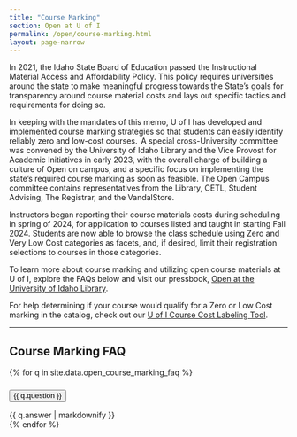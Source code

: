 ```yaml
---
title: "Course Marking"
section: Open at U of I
permalink: /open/course-marking.html
layout: page-narrow
---
```


In 2021, the Idaho State Board of Education passed the Instructional Material Access and Affordability Policy. This policy requires universities around the state to make meaningful progress towards the State’s goals for transparency around course material costs and lays out specific tactics and requirements for doing so.

In keeping with the mandates of this memo, U of I has developed and implemented course marking strategies so that students can easily identify reliably zero and low-cost courses.  A special cross-University committee was convened by the University of Idaho Library and the Vice Provost for Academic Initiatives in early 2023, with the overall charge of building a culture of Open on campus, and a specific focus on implementing the state’s required course marking as soon as feasible. The Open Campus committee contains representatives from the Library, CETL, Student Advising, The Registrar, and the VandalStore. 

Instructors began reporting their course materials costs during scheduling in spring of 2024, for application to courses listed and taught in starting Fall 2024. Students are now able to browse the class schedule using Zero and Very Low Cost categories as facets, and, if desired, limit their registration selections to courses in those categories.

To learn more about course marking and utilizing open course materials at U of I, explore the FAQs below and visit our pressbook, [Open at the University of Idaho Library](https://uidaho.pressbooks.pub/OpenatUIdaho/).

For help determining if your course would qualify for a Zero or Low Cost marking in the catalog, check out our [U of I Course Cost Labeling Tool](https://www.lib.uidaho.edu/instruction/cost-labeling-tool/).

-------------

## Course Marking FAQ

<div class="accordion mb-3" id="accordion">
    {% for q in site.data.open_course_marking_faq %}
    <div class="accordion-item">
      <h3 class="accordion-header" id="heading{{ forloop.index }}">
        <button class="accordion-button collapsed" type="button" data-bs-toggle="collapse" data-bs-target="#collapse{{ forloop.index }}" aria-expanded="{% if include.open == true %}true{% else %}false{% endif %}" aria-controls="collapse{{ forloop.index }}">
            {{ q.question }}
        </button>
      </h3>
      <div id="collapse{{ forloop.index }}" class="accordion-collapse collapse" aria-labelledby="heading{{ forloop.index }}" data-bs-parent="#accordion{{ id }}">
        <div class="accordion-body">
            {{ q.answer | markdownify }}
        </div>
      </div>
    </div>
    {% endfor %}
</div>

